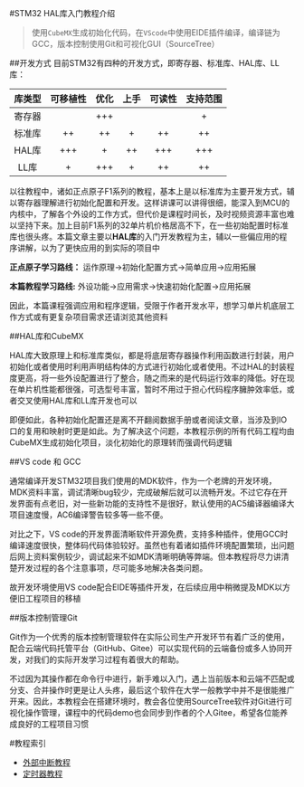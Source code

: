 <style>
@media (min-width: 768px){
  .markdown-section #book-cover {
      max-width: 80% !important;
      max-height: 460px;
  }
}
@media (max-width: 768px){
  .markdown-section #book-cover {
      max-width: 100% !important;
      max-height: 460px;
  }
}
.book-anchor {
  display: none;
}
.page-inner {
  padding: 20px 40px 20px 40px;
}
</style>
#STM32 HAL库入门教程介绍

> 使用`CubeMX`生成初始化代码，在`VScode`中使用EIDE插件编译，编译链为GCC，版本控制使用Git和可视化GUI（SourceTree）

##开发方式
目前STM32有四种的开发方式，即寄存器、标准库、HAL库、LL库：

| 库类型 | 可移植性 | 优化 | 上手 | 可读性 | 支持范围 |
| :----: | :------: | :--: | :--: | :----: | :------: |
| 寄存器 |          | +++  |      |        |    +     |
| 标准库 |    ++    |  ++  |  +   |   ++   |    ++    |
| HAL库  |   +++    |  +   |  ++  |  +++   |   +++    |
|  LL库  |    +     | +++  |  +   |   ++   |    ++    |

以往教程中，诸如正点原子F1系列的教程，基本上是以标准库为主要开发方式，辅以寄存器理解进行初始化配置和开发。这样讲课可以讲得很细，能深入到MCU的内核中，了解各个外设的工作方式，但代价是课程时间长，及时视频资源丰富也难以坚持下来。加上目前F1系列的32单片机价格居高不下，在一些初始配置时标准库也很头疼。本篇文章主要以**HAL库**的入门开发教程为主，辅以一些偏应用的程序讲解，以为了更快应用的到实际的项目中

**正点原子学习路线：** 运作原理→初始化配置方式→简单应用→应用拓展

**本篇教程学习路线:**    外设功能→应用需求→快速初始化配置→应用拓展

因此，本篇课程强调应用和程序逻辑，受限于作者开发水平，想学习单片机底层工作方式或有更复杂项目需求还请浏览其他资料

##HAL库和CubeMX

HAL库大致原理上和标准库类似，都是将底层寄存器操作利用函数进行封装，用户初始化或者使用时利用声明结构体的方式进行初始化或者使用。不过HAL的封装程度更高，将一些外设配置进行了整合，随之而来的是代码运行效率的降低。好在现在单片机性能都很强，可选型号丰富，暂时不用过于担心代码程序臃肿效率低，或者交叉使用HAL库和LL库开发也可以

即便如此，各种初始化配置还是离不开翻阅数据手册或者阅读文章，当涉及到IO口的复用和映射时更是如此。为了解决这个问题，本教程示例的所有代码工程均由CubeMX生成初始化项目，淡化初始化的原理转而强调代码逻辑

##VS code 和 GCC

通常编译开发STM32项目我们使用的MDK软件，作为一个老牌的开发环境，MDK资料丰富，调试清晰bug较少，完成破解后就可以流畅开发。不过它存在开发界面有点老旧，对一些新功能的支持性不是很好，默认使用的AC5编译器编译大项目速度慢，AC6编译警告较多等一些不便。

对比之下，VS code的开发界面清晰软件开源免费，支持多种插件，使用GCC时编译速度很快，整体码代码体验较好。虽然也有着诸如插件环境配置繁琐，出问题后网上资料案例较少，调试起来不如MDK清晰明确等弊端。但本教程将尽力讲清楚开发过程的各个注意事项，尽可能多地解决各类问题。

故开发环境使用VS code配合EIDE等插件开发，在后续应用中稍微提及MDK以方便旧工程项目的移植

##版本控制管理Git

Git作为一个优秀的版本控制管理软件在实际公司生产开发环节有着广泛的使用，配合云端代码托管平台（GitHub、Gitee）可以实现代码的云端备份或多人协同开发，对我们的实际开发学习过程有着很大的帮助。

不过因为其操作都在命令行中进行，新手难以入门，遇上当前版本和云端不匹配或分支、合并操作时更是让人头疼，最后这个软件在大学一般教学中并不是很能推广开来。因此，本教程会在搭建环境时，教会各位使用SourceTree软件对Git进行可视化操作管理，课程中的代码demo也会同步到作者的个人Gitee，希望各位能养成良好的工程项目习惯

#教程索引

- [外部中断教程](./STM32中断/README.md)
- [定时器教程](./STM32定时器/README.md)
